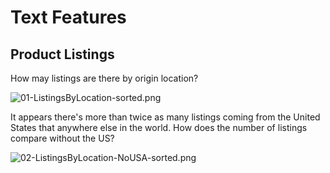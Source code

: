 # Text Features

## Product Listings

How may listings are there by origin location? 

![01-ListingsByLocation-sorted.png](http://pi.mozzarella.website/BMC/01-ListingsByLocation-sorted.png)

It appears there's more than twice as many listings coming from the United States that anywhere else in the world. How does the number of listings compare without the US?

![02-ListingsByLocation-NoUSA-sorted.png](http://pi.mozzarella.website/BMC/02-ListingsByLocation-NoUSA-sorted.png)

